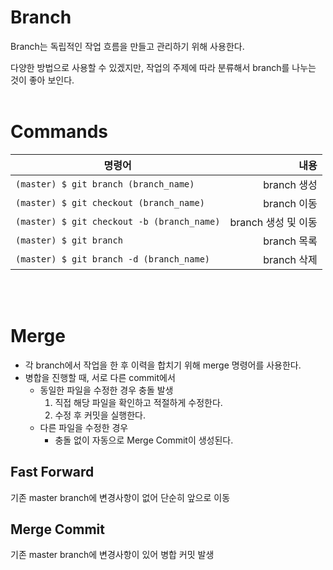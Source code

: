 # Branch
Branch는 독립적인 작업 흐름을 만들고 관리하기 위해 사용한다.

다양한 방법으로 사용할 수 있겠지만, 작업의 주제에 따라 분류해서 branch를 나누는 것이 좋아 보인다.
<br><br/>

# Commands
| 명령어 | 내용 |
| --- | ---: |
| `(master) $ git branch (branch_name)` | branch 생성 |
| `(master) $ git checkout (branch_name)` | branch 이동 |
| `(master) $ git checkout -b (branch_name)` | branch 생성 및 이동 |
| `(master) $ git branch` | branch 목록 |
| `(master) $ git branch -d (branch_name)` | branch 삭제 |
<br><br/>

# Merge
- 각 branch에서 작업을 한 후 이력을 합치기 위해 merge 명령어를 사용한다.
- 병합을 진행할 때, 서로 다른 commit에서
    - 동일한 파일을 수정한 경우 충돌 발생
        1. 직접 해당 파일을 확인하고 적절하게 수정한다.
        2. 수정 후 커밋을 실행한다.
    - 다른 파일을 수정한 경우
        - 충돌 없이 자동으로 Merge Commit이 생성된다.

## Fast Forward
기존 master branch에 변경사항이 없어 단순히 앞으로 이동

## Merge Commit
기존 master branch에 변경사항이 있어 병합 커밋 발생
